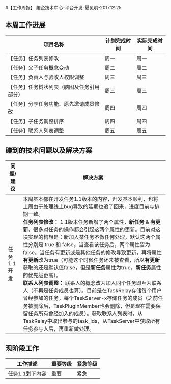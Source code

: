 #【工作周报】 趣企技术中心-平台开发-夏见明-2017.12.25

## 本周工作进展
| 项目名称  | 计划完成时间  | 实际完成时间  |
| ------------ | ------------ | ------------ |
| 【任务】任务列表修改  | 周一  | 周一  |
| 【任务】父子任务概念变动  | 周二  | 周二  |
| 【任务】负责人与验收人权限调整  | 周三  | 周三  |
| 【任务】任务树状列表（脑图及任务引用部分）  | 周三  | 周三  |
| 【任务】分享任务功能、原先邀请成员修改  | 周四  | 周四  |
| 【任务】子任务调整排序  | 周四  | 周四  |
| 【任务】联系人列表调整  | 周五  | 周五  |

## 碰到的技术问题以及解决方案
|  问题/建议 | 解决方案  |
| ------------ | ------------ |
| 任务1.1开发  | 本周基本都在开发任务1.1版本的内容，开发基本顺利，也将上周由于处理线上bug导致的延期也追了回来，进度目前与排期一致。<br>**任务列表修改：** 1.1版本任务新增了两个属性，**新任务** & **有更新**，很多对任务的操作都会引起这两个属性的更新。目前对这块实现的构想是：新加入某任务不做任何处理，默认这两个属性分别是 true 和 false。当查看该任务后，两个属性皆为false。当任务有更新或是其他任务的修改导致更新，再将属性**有更新**改为true（可能这个时候任务还未被查看，所以**有更新**获取的还是默认值false，但是**新任务**属性为true，**新任务**属性的优先级更高）。<br>**联系人列表调整：** 联系人的概念改为加入同个任务即互为联系人（不再是任务成员也算）。目前是在TaskRelay存储每个用户曾经参加的任务，每个TaskServer-x存储任务的成员（之前任务被删除后，TaskPluginMember也会删除，但是现在需要保留任务所有曾经加入的成员）。获取联系人列表时，从TaskRelay中取出参与的task_ids，从TaskServer中获取所有任务参与人后，再重新做处理。 |

## 现阶段工作
| 工作描述  | 重要等级  | 紧急等级  |
| ------------ | ------------ | ------------ |
| 任务1.1剩下内容  | 重要  | 紧急  |